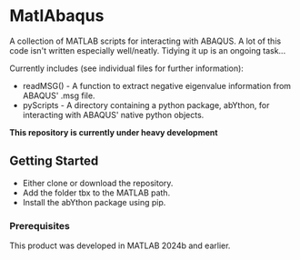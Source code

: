 # MatlAbaqus
A collection of MATLAB scripts for interacting with ABAQUS. 
A lot of this code isn't written especially well/neatly. Tidying it up is an ongoing task...

Currently includes (see individual files for further information):
- readMSG() - A function to extract negative eigenvalue information from ABAQUS' .msg file.
- pyScripts - A directory containing a python package, abYthon, for interacting with ABAQUS' native python objects.

**This repository is currently under heavy development**

## Getting Started

- Either clone or download the repository.
- Add the folder tbx to the MATLAB path.
- Install the abYthon package using pip.

### Prerequisites

This product was developed in MATLAB 2024b and earlier.


